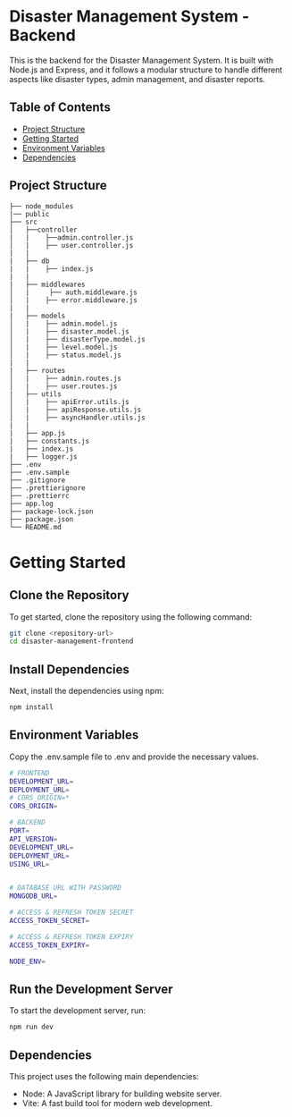 # Disaster Management System - Backend

This is the backend for the Disaster Management System. It is built with Node.js and Express, and it follows a modular structure to handle different aspects like disaster types, admin management, and disaster reports.

## Table of Contents

- [Project Structure](#project-structure)
- [Getting Started](#getting-started)
- [Environment Variables](#environment-variables)
- [Dependencies](#dependencies)

## Project Structure

```plaintext
├── node_modules
|── public
├── src
│   ├──controller
|   |    ├──admin.controller.js
│   |    ├── user.controller.js
|   |
|   ├── db
|   |    ├── index.js
|   |
|   ├── middlewares
│   |     ├── auth.middleware.js
│   |    ├── error.middleware.js
|   |
|   ├── models
│   |    ├── admin.model.js
│   |    ├── disaster.model.js
│   |    ├── disasterType.model.js
│   |    ├── level.model.js
│   |    ├── status.model.js
|   |
|   ├── routes
│   |    ├── admin.routes.js
│   |    ├── user.routes.js
|   ├── utils
│   |    ├── apiError.utils.js
│   |    ├── apiResponse.utils.js
│   |    ├── asyncHandler.utils.js
|   |
|   ├── app.js
|   ├── constants.js
|   ├── index.js
|   ├── logger.js
├── .env
├── .env.sample
├── .gitignore
├── .prettierignore
├── .prettierrc
├── app.log
├── package-lock.json
├── package.json
└── README.md
```

# Getting Started

## Clone the Repository

To get started, clone the repository using the following command:

```bash
git clone <repository-url>
cd disaster-management-frontend
```

## Install Dependencies

Next, install the dependencies using npm:

```bash
npm install
```

## Environment Variables

Copy the .env.sample file to .env and provide the necessary values.

```bash
# FRONTEND
DEVELOPMENT_URL=
DEPLOYMENT_URL=
# CORS_ORIGIN=*
CORS_ORIGIN=

# BACKEND
PORT=
API_VERSION=
DEVELOPMENT_URL=
DEPLOYMENT_URL=
USING_URL=


# DATABASE URL WITH PASSWORD
MONGODB_URL=

# ACCESS & REFRESH TOKEN SECRET
ACCESS_TOKEN_SECRET=

# ACCESS & REFRESH TOKEN EXPIRY
ACCESS_TOKEN_EXPIRY=

NODE_ENV=
```

## Run the Development Server

To start the development server, run:

```bash
npm run dev
```

## Dependencies

This project uses the following main dependencies:

- Node: A JavaScript library for building website server.
- Vite: A fast build tool for modern web development.
